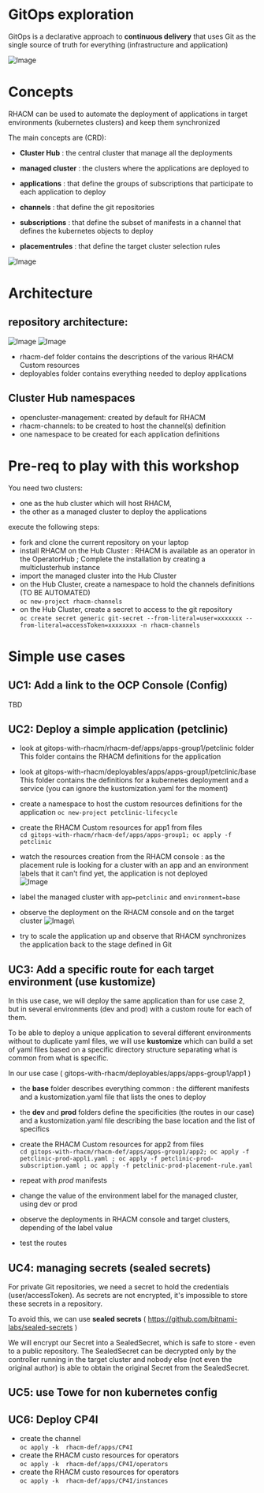 GitOps exploration
=====================
GitOps is a declarative approach to **continuous delivery** that uses Git as the single source of truth for everything (infrastructure and application)

![Image](./images/DeliveryModel.png)

Concepts
========
RHACM can be used to automate the deployment of applications in target environments (kubernetes clusters) and keep them synchronized 

The main concepts are (CRD):

- **Cluster Hub** : the central cluster that manage all the deployments
- **managed cluster** : the clusters where the applications are deployed to

 
- **applications** : that define the groups of subscriptions that participate to each application to deploy
- **channels** : that define the git repositories
- **subscriptions** : that define the subset of manifests in a channel that defines the kubernetes objects to deploy
- **placementrules** : that define the target cluster selection rules

![Image](./images/application-model.jpg)

Architecture
============
repository architecture:
------------------------
![Image](./images/tree.jpg)
![Image](./images/tree2.jpg)

  - rhacm-def folder contains the descriptions of the various RHACM Custom resources
  - deployables folder contains everything needed to deploy applications

Cluster Hub namespaces
----------------------
- opencluster-management: created by default for RHACM
- rhacm-channels: to be created to host the channel(s) definition
- one namespace to be created for each application definitions

Pre-req to play with this workshop
==================================
You need two clusters:
- one as the hub cluster which will host RHACM,
- the other as a managed cluster to deploy the applications

execute the following steps:
- fork and clone the current repository on your laptop
- install RHACM on the Hub Cluster : RHACM is available as an operator in the OperatorHub ;  Complete the installation by creating a multiclusterhub instance
- import the managed cluster into the Hub Cluster
- on the Hub Cluster, create a namespace to hold the channels definitions (TO BE AUTOMATED)\
`oc new-project rhacm-channels`
- on the Hub Cluster, create a secret to access to the git repository\
`oc create secret generic git-secret --from-literal=user=xxxxxxx --from-literal=accessToken=xxxxxxxx -n rhacm-channels`

Simple use cases
=====================

UC1: Add a link to the OCP Console (Config)
-------------------------------------------
TBD

UC2: Deploy a simple application (petclinic)
--------------------------------------------
- look at gitops-with-rhacm/rhacm-def/apps/apps-group1/petclinic folder\
This folder contains the RHACM definitions for the application

- look at gitops-with-rhacm/deployables/apps/apps-group1/petclinic/base\
This folder contains the definitions for a kubernetes deployment and a service (you can ignore the kustomization.yaml for the moment)

- create a namespace to host the custom resources definitions for the application
`oc new-project petclinic-lifecycle`
- create the RHACM Custom resources for app1 from files\
`cd gitops-with-rhacm/rhacm-def/apps/apps-group1; oc apply -f petclinic`

- watch the resources creation from the RHACM console : as the placement rule is looking for a cluster with an app and an environment labels that it can't find yet, the application is not deployed\
![Image](./images/petclinic1.jpg)
- label the managed cluster with `app=petclinic` and `environment=base`
- observe the deployment on the RHACM console and on the target cluster
![Image](./images/petclinic2.jpg)\


- try to scale the application up and observe that RHACM synchronizes the application back to the stage defined in Git

UC3: Add a specific route for each target environment (use kustomize)
---------------------------------------------------------------
In this use case, we will deploy the same application than for use case 2, but in several environments (dev and prod) with a custom route for each of them.

To be able to deploy a unique application to several different environments without to duplicate yaml files, we will use **kustomize** which can build a set of yaml files based on a specific directory structure separating what is common from what is specific.

In our use case ( gitops-with-rhacm/deployables/apps/apps-group1/app1 )
- the **base** folder describes everything common : the different manifests and a kustomization.yaml file that lists the ones to deploy
- the **dev** and **prod** folders define the specificities (the routes in our case) and a kustomization.yaml file describing the base location and the list of specifics

- create the RHACM Custom resources for app2 from files\
`cd gitops-with-rhacm/rhacm-def/apps/apps-group1/app2; oc apply -f petclinic-prod-appli.yaml ; oc apply -f petclinic-prod-subscription.yaml ; oc apply -f petclinic-prod-placement-rule.yaml`
- repeat with *prod* manifests
- change the value of the environment label for the managed cluster, using dev or prod
- observe the deployments in RHACM console and target clusters, depending of the label value
- test the routes

UC4: managing secrets (sealed secrets)
-------------------------------------
For private Git repositories, we need a secret to hold the credentials (user/accessToken). As secrets are not encrypted, it's impossible to store these secrets in a repository.

To avoid this, we can use **sealed secrets** ( https://github.com/bitnami-labs/sealed-secrets )

We will encrypt our Secret into a SealedSecret, which is safe to store - even to a public repository. The SealedSecret can be decrypted only by the controller running in the target cluster and nobody else (not even the original author) is able to obtain the original Secret from the SealedSecret.


UC5: use Towe for non kubernetes config
---------------------------------------

UC6: Deploy CP4I
---------------------------------------
- create the channel\
`oc apply -k  rhacm-def/apps/CP4I`
- create the RHACM custo resources for operators\
`oc apply -k  rhacm-def/apps/CP4I/operators`
- create the RHACM custo resources for operators\
`oc apply -k  rhacm-def/apps/CP4I/instances`



